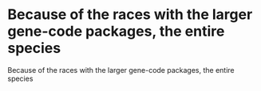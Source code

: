 # Because of the races with the larger gene-code packages, the entire species

Because of the races with the larger gene-code packages, the entire species